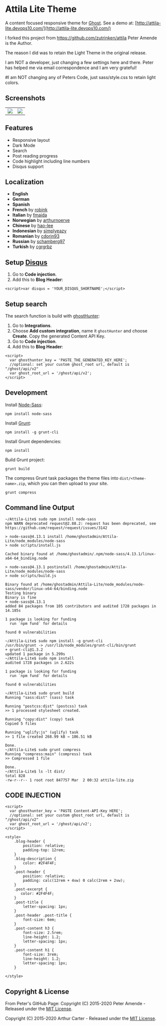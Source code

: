 # Attila Lite Theme

A content focused responsive theme for [Ghost](https://github.com/tryghost/ghost/). See a demo at: [http://attila-lite.devops10.com/](http://attila-lite.devops10.com/)

I forked this project from https://github.com/zutrinken/attila Peter Amende is the Author.

The reason I did was to retain the Light Theme in the original release.

I am NOT a developer, just changing a few settings here and there. Peter has helped me via email correspondence and I am very grateful!

#I am NOT changing any of Peters Code, just sass/style.css to retain light colors.



## Screenshots

<table>
<tr>
<td valign="top">
<img src="https://raw.githubusercontent.com/zutrinken/attila/master/src/screenshot-desktop.jpg" />
</td>
<td valign="top">
<img src="https://raw.githubusercontent.com/zutrinken/attila/master/src/screenshot-mobile.jpg" />
</td>
</tr>
</table>

## Features

* Responsive layout
* Dark Mode
* Search
* Post reading progress
* Code highlight including line numbers
* Disqus support

## Localization

* __English__
* __German__
* __Spanish__
* __French__ by [robink](https://github.com/robink)
* __Italian__ by [fmaida](https://github.com/fmaida)
* __Norwegian__ by [arthurnoerve](https://github.com/arthurnoerve)
* __Chinese__ by [hao-lee](https://github.com/hao-lee)
* __Indonesian__ by [simplyeazy](https://github.com/simplyeazy)
* __Romanian__ by [cdorin93](https://github.com/cdorin93)
* __Russian__ by [schamberg97](https://github.com/schamberg97)
* __Turkish__ by [cgrgrbz](https://github.com/cgrgrbz)

## Setup [Disqus](https://disqus.com/)

1. Go to __Code injection__.  
2. Add this to __Blog Header__:  
````
<script>var disqus = 'YOUR_DISQUS_SHORTNAME';</script>
````

## Setup search

The search function is build with [ghostHunter](https://github.com/jamalneufeld/ghostHunter):

1. Go to __Integrations__.  
2. Choose __Add custom integration__, name it `ghostHunter` and choose __Create__. Copy the generated Content API Key.  
3. Go to __Code injection__.  
4. Add this to __Blog Header__:  
````
<script>
  var ghosthunter_key = 'PASTE_THE_GENERATED_KEY_HERE';
  //optional: set your custom ghost_root url, default is "/ghost/api/v2"
  var ghost_root_url = '/ghost/api/v2';
</script>
````
## Development

Install [Node-Sass](https://www.npmjs.com/package/node-sass):

	npm install node-sass

Install [Grunt](https://gruntjs.com/getting-started/):

	npm install -g grunt-cli

Install Grunt dependencies:

	npm install

Build Grunt project:

	grunt build

The compress Grunt task packages the theme files into `dist/<theme-name>.zip`, which you can then upload to your site.

	grunt compress

## Command line Output
```
~/Attila-Lite$ sudo npm install node-sass
npm WARN deprecated request@2.88.2: request has been deprecated, see https://github.com/request/request/issues/3142

> node-sass@4.13.1 install /home/ghostadmin/Attila-Lite/node_modules/node-sass
> node scripts/install.js

Cached binary found at /home/ghostadmin/.npm/node-sass/4.13.1/linux-x64-64_binding.node

> node-sass@4.13.1 postinstall /home/ghostadmin/Attila-Lite/node_modules/node-sass
> node scripts/build.js

Binary found at /home/ghostadmin/Attila-Lite/node_modules/node-sass/vendor/linux-x64-64/binding.node
Testing binary
Binary is fine
+ node-sass@4.13.1
added 84 packages from 105 contributors and audited 1728 packages in 14.185s

1 package is looking for funding
  run `npm fund` for details

found 0 vulnerabilities

~/Attila-Lite$ sudo npm install -g grunt-cli
/usr/bin/grunt -> /usr/lib/node_modules/grunt-cli/bin/grunt
+ grunt-cli@1.3.2
updated 1 package in 5.299s
~/Attila-Lite$ sudo npm install
audited 1728 packages in 2.622s

1 package is looking for funding
  run `npm fund` for details

found 0 vulnerabilities

~/Attila-Lite$ sudo grunt build
Running "sass:dist" (sass) task

Running "postcss:dist" (postcss) task
>> 1 processed stylesheet created.

Running "copy:dist" (copy) task
Copied 5 files

Running "uglify:js" (uglify) task
>> 1 file created 268.99 kB → 186.51 kB

Done.
~/Attila-Lite$ sudo grunt compress
Running "compress:main" (compress) task
>> Compressed 1 file

Done.
~/Attila-Lite$ ls -lt dist/
total 828
-rw-r--r-- 1 root root 847757 Mar  2 00:32 attila-lite.zip
```

## CODE INJECTION 
```
<script>
  var ghosthunter_key = 'PASTE Content-API-Key HERE';
  //optional: set your custom ghost_root url, default is "/ghost/api/v2"
  var ghost_root_url = '/ghost/api/v2';
</script>

<style>
    .blog-header {
	    position: relative;
	    padding-top: 12rem;
    }
    .blog-description {
        color: #2F4F4F; 
    }
    .post-header {
	    position: relative;
	    padding: calc(12rem + 4vw) 0 calc(2rem + 2vw);
    }
    .post-excerpt {
       color: #2F4F4F; 
    }
    .post-title {
    	letter-spacing: 1px;    
    }
    .post-header .post-title {
	    font-size: 6em;
    }
    .post-content h3 {
		font-size: 2.5rem;
		line-height: 1.2;
        letter-spacing: 1px;
    }
    .post-content h1 {
		font-size: 3rem;
		line-height: 1.2;
        letter-spacing: 1px;
    }
   
</style>
```

## Copyright & License

From Peter's GitHub Page: Copyright (C) 2015-2020 Peter Amende - Released under the [MIT License](https://github.com/zutrinken/attila/blob/master/LICENSE).

Copyright (C) 2015-2020 Arthur Carter - Released under the [MIT License](https://github.com/mcarter960/Attila-Lite/blob/master/LICENSE).
